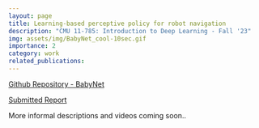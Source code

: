 ```yaml
---
layout: page
title: Learning-based perceptive policy for robot navigation
description: "CMU 11-785: Introduction to Deep Learning - Fall '23"
img: assets/img/BabyNet_cool-10sec.gif
importance: 2
category: work
related_publications: 
---
```


[Github Repository - BabyNet](https://github.com/Ibrassow/BabyNet)

[Submitted Report](https://drive.google.com/file/d/1GPz8BDxt3FrRSgodKm9alad00Uupmgmz/view?usp=sharing)

More informal descriptions and videos coming soon..

